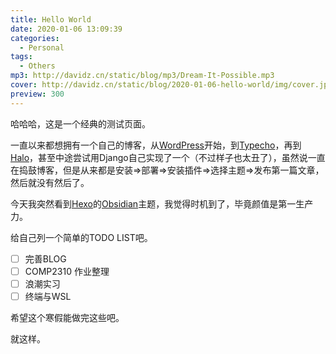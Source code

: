 ```yaml
---
title: Hello World
date: 2020-01-06 13:09:39
categories: 
  - Personal
tags:
  - Others
mp3: http://davidz.cn/static/blog/mp3/Dream-It-Possible.mp3
cover: http://davidz.cn/static/blog/2020-01-06-hello-world/img/cover.jpg
preview: 300
---
```


哈哈哈，这是一个经典的测试页面。

一直以来都想拥有一个自己的博客，从[WordPress](https://wordpress.org/)开始，到[Typecho](http://typecho.org/)，再到[Halo](https://halo.run/)，甚至中途尝试用Django自己实现了一个（不过样子也太丑了），虽然说一直在捣鼓博客，但是从来都是安装=>部署=>安装插件=>选择主题=>发布第一篇文章，然后就没有然后了。

今天我突然看到[Hexo](https://hexo.io/)的[Obsidian](https://github.com/TriDiamond/hexo-theme-obsidian)主题，我觉得时机到了，毕竟颜值是第一生产力。

给自己列一个简单的TODO LIST吧。

- [ ] 完善BLOG 
- [ ] COMP2310 作业整理
- [ ] 浪潮实习
- [ ] 终端与WSL

希望这个寒假能做完这些吧。

就这样。


